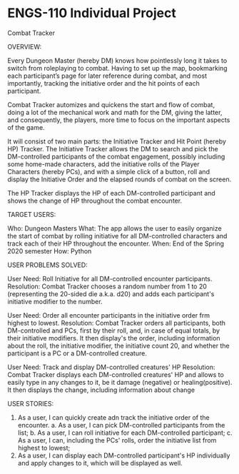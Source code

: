 # ENGS-110 Individual Project
Combat Tracker

OVERVIEW:

Every Dungeon Master (hereby DM) knows how pointlessly long it takes to switch from roleplaying to combat. Having to set up the map, bookmarking each participant’s page for later reference during combat, and most importantly, tracking the initiative order and the hit points of each participant. 

Combat Tracker automizes and quickens the start and flow of combat, doing a lot of the mechanical work and math for the DM, giving the latter, and consequently, the players, more time to focus on the important aspects of the game.

It will consist of two main parts: the Initiative Tracker and Hit Point (hereby HP) Tracker. The Initiative Tracker allows the DM to search and pick the  DM-controlled participants of the combat engagement, possibly including some home-made characters, add the initiative rolls of the Player Characters (hereby PCs), and with a simple click of a button, roll and display the Initiative Order and the elapsed rounds of combat on the screen.

The HP Tracker displays the HP of each DM-controlled participant and shows the change of HP throughout the combat encounter. 

TARGET USERS:

Who: Dungeon Masters 
What: The app allows the user to easily organize the start of combat by rolling initiative for all DM-controlled characters and track each of their HP throughout the encounter.
When: End of the Spring 2020 semester 
How: Python

USER PROBLEMS SOLVED:

User Need: Roll Initiative for all DM-controlled encounter participants. 
Resolution: Combat Tracker chooses a random number from 1 to 20 (representing the 20-sided die a.k.a. d20) and adds each participant's initiative modifier to the number.

User Need: Order all encounter participants in the initiative order frm highest to lowest.
Resolution: Combat Tracker orders all participants, both DM-controlled and PCs, first by their roll, and, in case of equal totals, by their initiative modifiers. It then display's the order, including information about the roll, the initiative modifier, the initiative count 20, and whether the participant is a PC or a DM-controlled creature.

User Need: Track and display DM-controlled creatures' HP
Resolution: Combat Tracker displays each DM-controlled creatures' HP and allows to easily type in any changes to it, be it damage (negative) or healing(positive). It then displays the change, including information about change

USER STORIES:

1. As a user, I can quickly create adn track the initiative order of the encounter.
  a. As a user, I can pick DM-controlled participants from the list;
  b. As a user, I can roll initiative for each DM-controlled participant;
  c. As a user, I can, including the PCs' rolls, order the initiative list from highest to lowest;
2. As a user, I can display each DM-controlled participant's HP individually and apply changes to it, which will be displayed as well.

